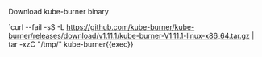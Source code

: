 Download kube-burner binary

`curl --fail -sS -L https://github.com/kube-burner/kube-burner/releases/download/v1.11.1/kube-burner-V1.11.1-linux-x86_64.tar.gz | tar -xzC "/tmp/" kube-burner{{exec}}